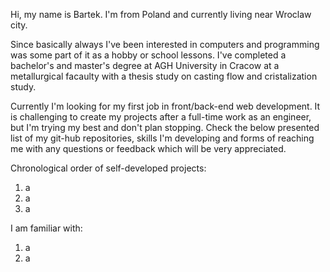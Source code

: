 Hi, my name is Bartek.
I'm from Poland and currently living near Wroclaw city.

Since basically always I've been interested in computers and programming was some part of it as a hobby or school lessons.
I've completed a bachelor's and master's degree at AGH University in Cracow at a metallurgical facaulty with a thesis study on casting flow and cristalization study.

Currently I'm looking for my first job in front/back-end web development.
It is challenging to create my projects after a full-time work as an engineer, but I'm trying my best and don't plan stopping.
Check the below presented list of my git-hub repositories, skills I'm developing and forms of reaching me with any questions or feedback which will be very appreciated.



Chronological order of self-developed projects:
1. a
2. a
3. a

I am familiar with:
1. a
2. a

